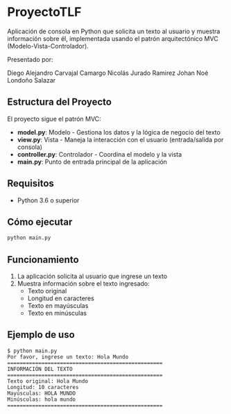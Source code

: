 # ProyectoTLF

Aplicación de consola en Python que solicita un texto al usuario y muestra información sobre él, implementada usando el patrón arquitectónico MVC (Modelo-Vista-Controlador).

Presentado por:

Diego Alejandro Carvajal Camargo
Nicolás Jurado Ramirez
Johan Noé Londoño Salazar

## Estructura del Proyecto

El proyecto sigue el patrón MVC:

- **model.py**: Modelo - Gestiona los datos y la lógica de negocio del texto
- **view.py**: Vista - Maneja la interacción con el usuario (entrada/salida por consola)
- **controller.py**: Controlador - Coordina el modelo y la vista
- **main.py**: Punto de entrada principal de la aplicación

## Requisitos

- Python 3.6 o superior

## Cómo ejecutar

```bash
python main.py
```

## Funcionamiento

1. La aplicación solicita al usuario que ingrese un texto
2. Muestra información sobre el texto ingresado:
   - Texto original
   - Longitud en caracteres
   - Texto en mayúsculas
   - Texto en minúsculas

## Ejemplo de uso

```
$ python main.py
Por favor, ingrese un texto: Hola Mundo
==================================================
INFORMACIÓN DEL TEXTO
==================================================
Texto original: Hola Mundo
Longitud: 10 caracteres
Mayúsculas: HOLA MUNDO
Minúsculas: hola mundo
==================================================
```
